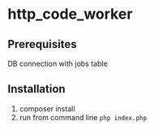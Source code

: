 # http_code_worker

## Prerequisites
DB connection with jobs table

## Installation
1. composer install
2. run from command line `php index.php`
